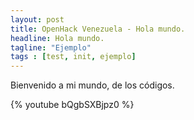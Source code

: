 ```yaml
---
layout: post
title: OpenHack Venezuela - Hola mundo.
headline: Hola mundo.
tagline: "Ejemplo"
tags : [test, init, ejemplo]
---
```


Bienvenido a mi mundo, de los códigos.

<div class="video-container">
{% youtube bQgbSXBjpz0 %}
</div>